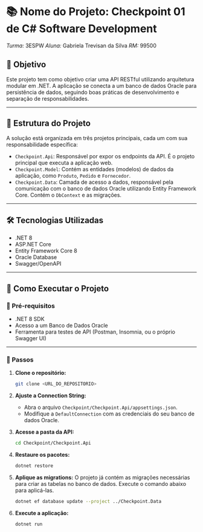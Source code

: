 # 📚 Nome do Projeto: Checkpoint 01 de C# Software Development

*Turma:* 3ESPW
*Aluna:* Gabriela Trevisan da Silva
*RM:* 99500

## 🎯 Objetivo

Este projeto tem como objetivo criar uma API RESTful utilizando arquitetura modular em .NET. A aplicação se conecta a um banco de dados Oracle para persistência de dados, seguindo boas práticas de desenvolvimento e separação de responsabilidades.

---

## 🧱 Estrutura do Projeto

A solução está organizada em três projetos principais, cada um com sua responsabilidade específica:

-   `Checkpoint.Api`: Responsável por expor os endpoints da API. É o projeto principal que executa a aplicação web.
-   `Checkpoint.Model`: Contém as entidades (modelos) de dados da aplicação, como `Produto`, `Pedido` e `Fornecedor`.
-   `Checkpoint.Data`: Camada de acesso a dados, responsável pela comunicação com o banco de dados Oracle utilizando Entity Framework Core. Contém o `DbContext` e as migrações.

---

## 🛠️ Tecnologias Utilizadas

-   .NET 8
-   ASP.NET Core
-   Entity Framework Core 8
-   Oracle Database
-   Swagger/OpenAPI

---

## 🚀 Como Executar o Projeto

### 🔧 Pré-requisitos

-   .NET 8 SDK
-   Acesso a um Banco de Dados Oracle
-   Ferramenta para testes de API (Postman, Insomnia, ou o próprio Swagger UI)

---

### 🏁 Passos

1.  **Clone o repositório:**
    ```bash
    git clone <URL_DO_REPOSITORIO>
    ```

2.  **Ajuste a Connection String:**
    -   Abra o arquivo `Checkpoint/Checkpoint.Api/appsettings.json`.
    -   Modifique a `DefaultConnection` com as credenciais do seu banco de dados Oracle.

3.  **Acesse a pasta da API:**
    ```bash
    cd Checkpoint/Checkpoint.Api
    ```

4.  **Restaure os pacotes:**
    ```bash
    dotnet restore
    ```

5.  **Aplique as migrations:**
    O projeto já contém as migrações necessárias para criar as tabelas no banco de dados. Execute o comando abaixo para aplicá-las.
    ```bash
    dotnet ef database update --project ../Checkpoint.Data
    ```

6.  **Execute a aplicação:**
    ```bash
    dotnet run
    ```